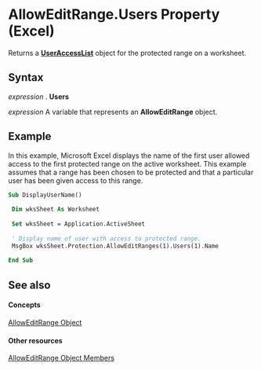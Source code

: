 
# AllowEditRange.Users Property (Excel)

Returns a  **[UserAccessList](8b753ffc-e4d5-0824-e465-a3bdb9ed9202.md)** object for the protected range on a worksheet.


## Syntax

 _expression_ . **Users**

 _expression_ A variable that represents an **AllowEditRange** object.


## Example

In this example, Microsoft Excel displays the name of the first user allowed access to the first protected range on the active worksheet. This example assumes that a range has been chosen to be protected and that a particular user has been given access to this range.


```vb
Sub DisplayUserName() 
 
 Dim wksSheet As Worksheet 
 
 Set wksSheet = Application.ActiveSheet 
 
 ' Display name of user with access to protected range. 
 MsgBox wksSheet.Protection.AllowEditRanges(1).Users(1).Name 
 
End Sub
```


## See also


#### Concepts


[AllowEditRange Object](2bfd80d1-3a59-162e-194a-8699ca6b0d4b.md)
#### Other resources


[AllowEditRange Object Members](4b7e9143-6bdf-b7ba-ba33-5116343bb1e4.md)

